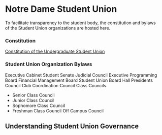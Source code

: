 # Notre Dame Student Union  

To facilitate transparency to the student body, the constitution and bylaws of the Student Union organizations are hosted here.  

### Constitution  
[Constitution of the Undergraduate Student Union](https://ndstudgov.github.io/Constitution)

### Student Union Organization Bylaws  
Executive Cabinet
Student Senate
Judicial Council
Executive Programming Board
Financial Management Board
Student Union Board
Hall Presidents Council
Club Coordination Council
Class Councils
* Senior Class Council
* Junior Class Council
* Sophomore Class Council
* Freshman Class Council
Off Campus Council  

## Understanding Student Union Governance  

